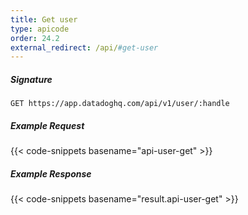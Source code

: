 ```yaml
---
title: Get user
type: apicode
order: 24.2
external_redirect: /api/#get-user
---
```


##### Signature
`GET https://app.datadoghq.com/api/v1/user/:handle`
##### Example Request
{{< code-snippets basename="api-user-get" >}}
##### Example Response
{{< code-snippets basename="result.api-user-get" >}}
